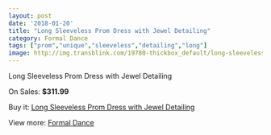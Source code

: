 ```yaml
---
layout: post
date: '2018-01-20'
title: "Long Sleeveless Prom Dress with Jewel Detailing"
category: Formal Dance
tags: ["prom","unique","sleeveless","detailing","long"]
image: http://img.transblink.com/19780-thickbox_default/long-sleeveless-prom-dress-with-jewel-detailing.jpg
---
```

Long Sleeveless Prom Dress with Jewel Detailing

On Sales: **$311.99**
<a href="https://www.transblink.com/en/formal-dance/6228-long-sleeveless-prom-dress-with-jewel-detailing.html"><amp-img layout="responsive" width="600" height="600" src="//img.transblink.com/19780-thickbox_default/long-sleeveless-prom-dress-with-jewel-detailing.jpg" alt="Long Sleeveless Prom Dress with Jewel Detailing 0" /></a>
<a href="https://www.transblink.com/en/formal-dance/6228-long-sleeveless-prom-dress-with-jewel-detailing.html"><amp-img layout="responsive" width="600" height="600" src="//img.transblink.com/19782-thickbox_default/long-sleeveless-prom-dress-with-jewel-detailing.jpg" alt="Long Sleeveless Prom Dress with Jewel Detailing 1" /></a>
<a href="https://www.transblink.com/en/formal-dance/6228-long-sleeveless-prom-dress-with-jewel-detailing.html"><amp-img layout="responsive" width="600" height="600" src="//img.transblink.com/19781-thickbox_default/long-sleeveless-prom-dress-with-jewel-detailing.jpg" alt="Long Sleeveless Prom Dress with Jewel Detailing 2" /></a>

Buy it: [Long Sleeveless Prom Dress with Jewel Detailing](https://www.transblink.com/en/formal-dance/6228-long-sleeveless-prom-dress-with-jewel-detailing.html "Long Sleeveless Prom Dress with Jewel Detailing")

View more: [Formal Dance](https://www.transblink.com/en/6-formal-dance "Formal Dance")
